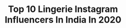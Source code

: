 ---
title: Top 10 Lingerie Instagram Influencers In India In 2020
description: >-
  Find top lingerie Instagram influencers in India in 2020. Most popular hashtags: #portrait #lingerie #fashion #picoftheday.
platform: Instagram
profiles:
  - username: "jade__amber"
    fullname: >-
      Jade Amber
    location: "India"
    followers: 40747
    engagement: 546
    commentsToLikes: 0.074318
    id: ck5c3lh0qzka20i11vock6iif
    verified: false
    hashtags: "#jarmostyle, #coronavirus, #wilhelminamiami, #catwoman"
  - username: "agathadevil"
    fullname: >-
      Agatha De Vil vs Claudia eMMe
    location: "India"
    followers: 66991
    engagement: 272
    commentsToLikes: 0.068655
    id: ck5cg9zzwofcg0i11yqndizf9
    verified: false
    hashtags: "#luxurydress, #champagne, #paradise, #newspaper"
  - username: "radhicadhuriofficial"
    fullname: >-
      Radhica Dhuri
    location: "India"
    followers: 40712
    engagement: 315
    commentsToLikes: 0.047111
    id: ck13ats8ls5aa0i19ceo04daq
    verified: false
    hashtags: "#sundaypost, #weddingfashion, #sunday, #chunkynecklace"
  - username: "matyldab8"
    fullname: >-
      ✨MATYLDA✨
    location: "India"
    followers: 233787
    engagement: 961
    commentsToLikes: 0.020926
    id: ck6tsfq794iev0j71jc16br62
    verified: false
    hashtags: "#poolside, #portrait, #swimwear, #fitnessmodel"
  - username: "nikita_kanwar"
    fullname: >-
      shiny..seashells ..!
    location: "India"
    followers: 17602
    engagement: 411
    commentsToLikes: 0.074804
    id: ck6twsj7otubj0j71b9hdk446
    verified: false
    hashtags: "#opareviews, #delhiwinterdiaries, #ootdbodysuit, #loveforpujabisongs"
  - username: "shanayas_"
    fullname: >-
      Shanaya S
    location: "India"
    followers: 71305
    engagement: 248
    commentsToLikes: 0.049077
    id: ck0ucofechbvp0i19s4l355cd
    verified: true
    hashtags: "#parfum, #girlvglobe, #axeindia, #carousel"
  - username: "anubhavsood.eu"
    fullname: >-
      Anubhav Sood | Photographer
    location: "India"
    followers: 32464
    engagement: 362
    commentsToLikes: 0.020225
    id: ck55ppdibb2xh0i119pc81b2g
    verified: false
    hashtags: "#joker, #stayhome, #gurgaon, #canonindia"
  - username: "lets_draw_light"
    fullname: >-
      Niranjan.
    location: "India"
    followers: 16959
    engagement: 851
    commentsToLikes: 0.016974
    id: ck15r1xk35qfk0i19z9q0125f
    verified: false
    hashtags: "#swimwear, #summer, #way2ill, #black"
  - username: "____lotusflower____"
    fullname: >-
      🌈Tammie🌈
    location: "India"
    followers: 14586
    engagement: 1256
    commentsToLikes: 0.080459
    id: ck5q9ozb9c8tl0i11kgq10pc8
    verified: false
    hashtags: "#explorepage, #online, #naturalbeauty, #glow"
  - username: "inastiyaroy"
    fullname: >-
      𝒩𝒶𝓈𝓉𝒾𝓎𝒶𝑅♡𝓎
    location: "India"
    followers: 173527
    engagement: 134
    commentsToLikes: 0.021211
    id: ck5cb5dpseron0i11qxkwcgyq
    verified: false
    hashtags: "#bikinimodel, #curvygirls, #instylemagindia, #blogger"
---